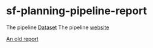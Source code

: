 # sf-planning-pipeline-report


The pipeline [Dataset](https://data.sfgov.org/Housing-and-Buildings/San-Francisco-Development-Pipeline-2015-Quarter-4/ra2x-jzmk)
The pipeline [website](http://sf-planning.org/pipeline-report)

[An old report](http://sf-planning.org/sites/default/files/FileCenter/Documents/9338-pipelinereport_q3_2014.pdf)
